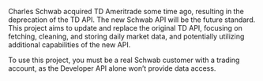 Charles Schwab acquired TD Ameritrade some time ago, resulting in the deprecation of the TD API. The new Schwab API will be the future standard. This project aims to update and replace the original TD API, focusing on fetching, cleaning, and storing daily market data, and potentially utilizing additional capabilities of the new API.

To use this project, you must be a real Schwab customer with a trading account, as the Developer API alone won’t provide data access.
